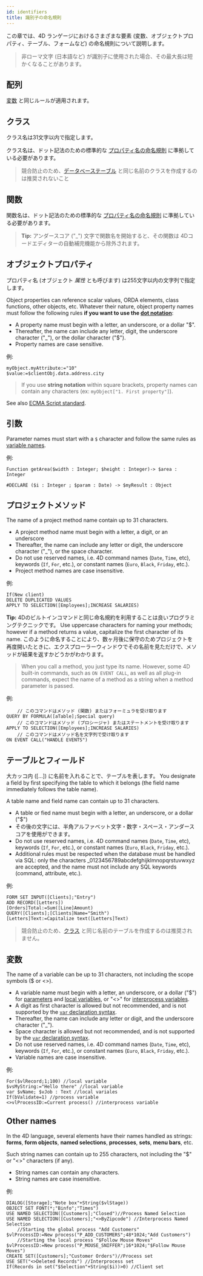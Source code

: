 ```yaml
---
id: identifiers
title: 識別子の命名規則
---
```


この章では、4D ランゲージにおけるさまざまな要素 (変数、オブジェクトプロパティ、テーブル、フォームなど) の命名規則について説明します。

> 非ローマ文字 (日本語など) が識別子に使用された場合、その最大長は短かくなることがあります。



## 配列

[変数](#変数) と同じルールが適用されます。


## クラス

クラス名は31文字以内で指定します。

クラス名は、ドット記法のための標準的な [プロパティ名の命名規則](Concepts/dt_object.md#オブジェクトプロパティ識別子) に準拠している必要があります。

> 競合防止のため、[データベーステーブル](#tables) と同じ名前のクラスを作成するのは推奨されないこと



## 関数

関数名は、ドット記法のための標準的な [プロパティ名の命名規則](#オブジェクトプロパティ) に準拠している必要があります。

> **Tip:** アンダースコア ("_") 文字で関数名を開始すると、その関数は 4Dコードエディターの自動補完機能から除外されます。



## オブジェクトプロパティ

プロパティ名 (オブジェクト *属性* とも呼びます) は255文字以内の文字列で指定します。

Object properties can reference scalar values, ORDA elements, class functions, other objects, etc. Whatever their nature, object property names must follow the following rules **if you want to use the [dot notation](dt_object.md#object-properties)**:

- A property name must begin with a letter, an underscore, or a dollar "$".
- Thereafter, the name can include any letter, digit, the underscore character ("_"), or the dollar character ("$").
- Property names are case sensitive.


例:

```4d
myObject.myAttribute:="10"
$value:=$clientObj.data.address.city
```

> If you use **string notation** within square brackets, property names can contain any characters (ex: `myObject["1. First property"]`).

See also [ECMA Script standard](https://www.ecma-international.org/ecma-262/5.1/#sec-7.6).

## 引数

Parameter names must start with a `$` character and follow the same rules as [variable names](#variables).

例:

```4d
Function getArea($width : Integer; $height : Integer)-> $area : Integer

#DECLARE ($i : Integer ; $param : Date) -> $myResult : Object
```


## プロジェクトメソッド

The name of a project method name contain up to 31 characters.

- A project method name must begin with a letter, a digit, or an underscore
- Thereafter, the name can include any letter or digit, the underscore character ("_"), or the space character.
- Do not use reserved names, i.e. 4D command names (`Date`, `Time`, etc), keywords (`If`, `For`, etc.), or constant names (`Euro`, `Black`, `Friday`, etc.).
- Project method names are case insensitive.

例:

```4d
If(New client)
DELETE DUPLICATED VALUES
APPLY TO SELECTION([Employees];INCREASE SALARIES)
```

**Tip:** 4Dのビルトインコマンドと同じ命名規約を利用することは良いプログラミングテクニックです。 Use uppercase characters for naming your methods; however if a method returns a value, capitalize the first character of its name. このように命名することにより、数ヶ月後に保守のためプロジェクトを再度開いたときに、エクスプローラーウィンドウでその名前を見ただけで、メソッドが結果を返すかどうかがわかります。

 > When you call a method, you just type its name. However, some 4D built-in commands, such as `ON EVENT CALL`, as well as all plug-in commands, expect the name of a method as a string when a method parameter is passed.

例:

```4d
    // このコマンドはメソッド (関数) またはフォーミュラを受け取ります
QUERY BY FORMULA([aTable];Special query)
    // このコマンドはメソッド (プロシージャ) またはステートメントを受け取ります
APPLY TO SELECTION([Employees];INCREASE SALARIES)
    // このコマンドはメソッド名を文字列で受け取ります
ON EVENT CALL("HANDLE EVENTS")
```





## テーブルとフィールド

大カッコ内 (\[...]) に名前を入れることで、テーブルを表します。 You designate a field by first specifying the table to which it belongs (the field name immediately follows the table name).

A table name and field name can contain up to 31 characters.

- A table or fied name must begin with a letter, an underscore, or a dollar ("$")
- その後の文字には、半角アルファベット文字・数字・スペース・アンダースコアを使用ができます。
- Do not use reserved names, i.e. 4D command names (`Date`, `Time`, etc), keywords (`If`, `For`, etc.), or constant names (`Euro`, `Black`, `Friday`, etc.).
- Additional rules must be respected when the database must be handled via SQL: only the characters _0123456789abcdefghijklmnopqrstuvwxyz are accepted, and the name must not include any SQL keywords (command, attribute, etc.).


例:

```4d
FORM SET INPUT([Clients];"Entry")
ADD RECORD([Letters])
[Orders]Total:=Sum([Line]Amount)
QUERY([Clients];[Clients]Name="Smith")
[Letters]Text:=Capitalize text([Letters]Text)

```

> 競合防止のため、[クラス](#クラス) と同じ名前のテーブルを作成するのは推奨されません。

## 変数

The name of a variable can be up to 31 characters, not including the scope symbols ($ or <>).

- A variable name must begin with a letter, an underscore, or a dollar ("$") for [parameters](parameters.md) and [local variables](variables.md#local-variables), or "<>" for [interprocess variables](variables.md#interprocess-variables).
- A digit as first character is allowed but not recommended, and is not supported by the [`var` declaration syntax](variables.md#using-the-var-keyword).
- Thereafter, the name can include any letter or digit, and the underscore character ("_").
- Space character is allowed but not recommended, and is not supported by the [`var` declaration syntax](variables.md#using-the-var-keyword).
- Do not use reserved names, i.e. 4D command names (`Date`, `Time`, etc), keywords (`If`, `For`, etc.), or constant names (`Euro`, `Black`, `Friday`, etc.).
- Variable names are case insensitive.


例:

```4d
For($vlRecord;1;100) //local variable
$vsMyString:="Hello there" //local variable
var $vName; $vJob : Text //local variales 
If(bValidate=1) //process variable
<>vlProcessID:=Current process() //interprocess variable
```

## Other names

In the 4D language, several elements have their names handled as strings: **forms**, **form objects**, **named selections**, **processes**, **sets**, **menu bars**, etc.

Such string names can contain up to 255 characters, not including the "$" or "<>" characters (if any).

- String names can contain any characters.
- String names are case insensitive.

例:

```4d
DIALOG([Storage];"Note box"+String($vlStage))
OBJECT SET FONT(*;"Binfo";"Times")
USE NAMED SELECTION([Customers];"Closed")//Process Named Selection
USE NAMED SELECTION([Customers];"<>ByZipcode") //Interprocess Named Selection
    //Starting the global process "Add Customers"
$vlProcessID:=New process("P_ADD_CUSTOMERS";48*1024;"Add Customers")
    //Starting the local process "$Follow Mouse Moves"
$vlProcessID:=New process("P_MOUSE_SNIFFER";16*1024;"$Follow Mouse Moves")
CREATE SET([Customers];"Customer Orders")//Process set
USE SET("<>Deleted Records") //Interprocess set
If(Records in set("$Selection"+String($i))>0) //Client set

```

